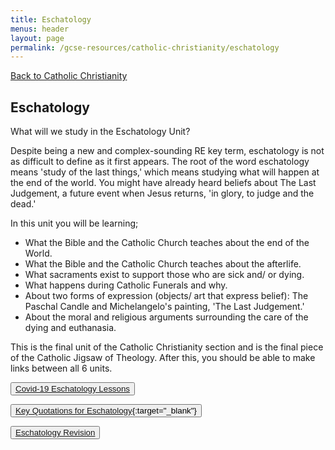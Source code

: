 ```yaml
---
title: Eschatology
menus: header
layout: page
permalink: /gcse-resources/catholic-christianity/eschatology
---
```

[Back to Catholic Christianity](/gcse-resources/catholic-christianity)

## Eschatology

What will we study in the Eschatology Unit?

Despite being a new and complex-sounding RE key term, eschatology is not as difficult to define as it first appears. The root of the word eschatology means 'study of the last things,' which means studying what will happen at the end of the world. You might have already heard beliefs about The Last Judgement, a future event when Jesus returns, 'in glory, to judge and the dead.'

In this unit you will be learning;

* What the Bible and the Catholic Church teaches about the end of the World.
* What the Bible and the Catholic Church teaches about the afterlife.
* What sacraments exist to support those who are sick and/ or dying.
* What happens during Catholic Funerals and why.
* About two forms of expression (objects/ art that express belief): The Paschal Candle and Michelangelo's painting, 'The Last Judgement.'
* About the moral and religious arguments surrounding the care of the dying and euthanasia.

This is the final unit of the Catholic Christianity section and is the final piece of the Catholic Jigsaw of Theology. After this, you should be able to make links between all 6 units.

<button class="btn btn-outline-secondary btn-lg">[Covid-19 Eschatology Lessons](/gcse-resources/catholic-christianity/covid19-eschatology-lessons)</button>

<button class="btn btn-outline-secondary btn-lg">[Key Quotations for Eschatology](https://drive.google.com/file/d/1uGGQfrgw5-u6JRLkhtY4PqfT6m3BCRnP/view?ts=5e7f6a2c){:target="_blank"}</button>

<button class="btn btn-outline-secondary btn-lg">[Eschatology Revision](/gcse-resources/catholic-christianity/eschatology/eschatology-revision)</button>
